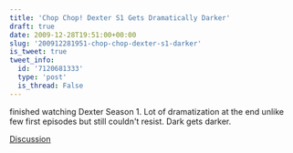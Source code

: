 ```yaml
---
title: 'Chop Chop! Dexter S1 Gets Dramatically Darker'
draft: true
date: 2009-12-28T19:51:00+00:00
slug: '200912281951-chop-chop-dexter-s1-darker'
is_tweet: true
tweet_info:
  id: '7120681333'
  type: 'post'
  is_thread: False
---
```




finished watching Dexter Season 1. Lot of dramatization at the end unlike few first episodes but still couldn't resist. Dark gets darker.

[Discussion](https://x.com/sytelus/status/7120681333)
